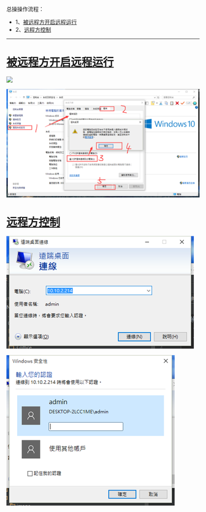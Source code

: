 总操操作流程：
- 1、[被远程方开启远程运行](#network-01)
- 2、[远程方控制](#network-01)

***

# <a name="network-01" href="#" >被远程方开启远程运行</a>

![](image/1-1,png)

![](image/1-2.png)

# <a name="network-02" href="#" >远程方控制</a>

![](image/1-3.png)

![](image/1-4.png)